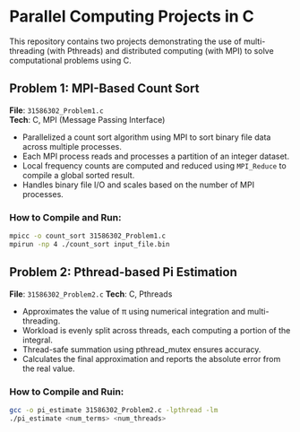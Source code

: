 # Parallel Computing Projects in C

This repository contains two projects demonstrating the use of multi-threading (with Pthreads) and distributed computing (with MPI) to solve computational problems using C.

## Problem 1: MPI-Based Count Sort

**File**: `31586302_Problem1.c`  
**Tech**: C, MPI (Message Passing Interface)

- Parallelized a count sort algorithm using MPI to sort binary file data across multiple processes.
- Each MPI process reads and processes a partition of an integer dataset.
- Local frequency counts are computed and reduced using `MPI_Reduce` to compile a global sorted result.
- Handles binary file I/O and scales based on the number of MPI processes.

### How to Compile and Run:
```bash
mpicc -o count_sort 31586302_Problem1.c
mpirun -np 4 ./count_sort input_file.bin
```
## Problem 2: Pthread-based Pi Estimation

**File**: `31586302_Problem2.c`
**Tech**: C, Pthreads

- Approximates the value of π using numerical integration and multi-threading.
- Workload is evenly split across threads, each computing a portion of the integral.
- Thread-safe summation using pthread_mutex ensures accuracy.
- Calculates the final approximation and reports the absolute error from the real value.

### How to Compile and Ruin:
```bash
gcc -o pi_estimate 31586302_Problem2.c -lpthread -lm
./pi_estimate <num_terms> <num_threads>
```
